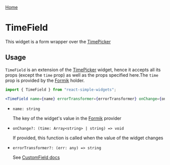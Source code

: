 [Home](../../../README.md)

# TimeField

This widget is a form wrapper over the [TimePicker](../time-picker/usage.md)

## Usage

`TimeField` is an extension of the [TimePicker](../time-picker/usage.md) widget, hence it accepts
all its props (except the `time` prop) as well as the props specified here.The `time` prop is
provided by the [Formik](https://jaredpalmer.com/formik/) holder.

```jsx
import { TimeField } from "react-simple-widgets";

<TimeField name={name} errorTransformer={errorTransformer} onChange={onChange} />;
```

-   `name: string`

    The key of the widget's value in the [Formik](https://jaredpalmer.com/formik/) provider

-   `onChange?: (time: Array<string> | string) => void`

    If provided, this function is called when the value of the widget changes

-   `errorTransformer?: (err: any) => string`

    See [CustomField docs](../../widgets/custom-field/custom-field-usage.md)
